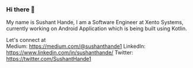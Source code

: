 ### Hi there 👋

My name is Sushant Hande, I am a Software Engineer at Xento Systems, currently working on Android Application which is being built using Kotlin.

Let's connect at <br>
Medium: https://medium.com/@sushanthande1
LinkedIn: https://www.linkedin.com/in/sushanthande/
Twitter: https://twitter.com/SushantHande1

<!--
**Sushant-Hande/Sushant-Hande** is a ✨ _special_ ✨ repository because its `README.md` (this file) appears on your GitHub profile.

Here are some ideas to get you started:

- 🔭 I’m currently working on ...
- 🌱 I’m currently learning ...
- 👯 I’m looking to collaborate on ...
- 🤔 I’m looking for help with ...
- 💬 Ask me about ...
- 📫 How to reach me: ...
- 😄 Pronouns: ...
- ⚡ Fun fact: ...
-->

